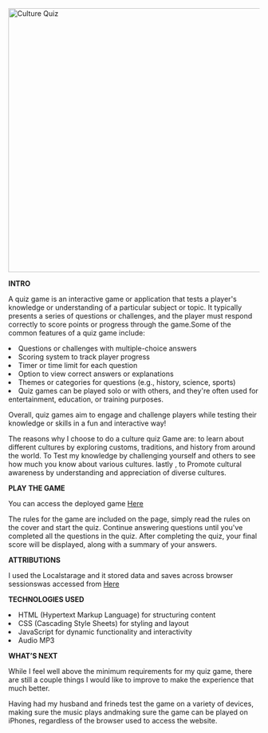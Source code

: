 <img width="529" alt="Culture Quiz " src="https://github.com/Zawadi2/Culture-Quiz-Game/assets/171863251/1a6a29d6-6a14-4ac3-8920-db672a94d022">


**INTRO**

A quiz game is an interactive game or application that tests a player's knowledge or understanding of a particular subject or topic. It typically presents a series of questions or challenges, and the player must respond correctly to score points or progress through the game.Some of the common features of a quiz game include:

<li>Questions or challenges with multiple-choice answers</li>
<li>Scoring system to track player progress</li>
<li>Timer or time limit for each question</li>
<li>Option to view correct answers or explanations</li>
<li>Themes or categories for questions (e.g., history, science, sports)</li>
<li>Quiz games can be played solo or with others, and they're often used for entertainment, education, or training purposes.</li>


Overall, quiz games aim to engage and challenge players while testing their knowledge or skills in a fun and interactive way!

The reasons why I choose to do a culture quiz Game are: to learn about different cultures by exploring customs, traditions, and history from around the world. To Test my knowledge by challenging yourself and others to see how much you know about various cultures.
lastly , to Promote cultural awareness by understanding and appreciation of diverse cultures.

**PLAY THE GAME**

You can access the deployed game <a href="https://zawadi2.github.io/Culture-Quiz-Game/">Here</a> 

The rules for the game are included on the page, simply read the rules on the cover and start the quiz. Continue answering questions until you've completed all the questions in the quiz. After completing the quiz, your final score will be displayed, along with a summary of your answers.

**ATTRIBUTIONS**

I used the Localstarage and it stored data and saves across browser sessionswas accessed from <a href="https://developer.mozilla.org/en-US/docs/Web/API/Window/localStorage.">Here</a>  


**TECHNOLOGIES USED**

<li>HTML (Hypertext Markup Language) for structuring content</li>
<li>CSS (Cascading Style Sheets) for styling and layout</li>
<li>JavaScript for dynamic functionality and interactivity</li>
<li>Audio MP3 </li>

**WHAT’S NEXT**

While I feel well above the minimum requirements for my quiz game, there are still a couple things I would like to improve to make the experience that much better.

Having had my husband and frineds test the game on a variety of devices, making sure the music plays andmaking sure the game can be played on iPhones, regardless of the browser used to access the website.
